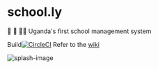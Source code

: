 # school.ly
:school: :school_satchel: :man_teacher: Uganda's first school management system

Build[![CircleCI](https://circleci.com/gh/TrustFinity/school.ly/tree/dev.svg?style=svg)](https://circleci.com/gh/TrustFinity/school.ly/tree/dev)
Refer to the [wiki](https://github.com/TrustFinity/school.ly/wiki)

![splash-image](http://www.darasini.com/img/splash.png)
